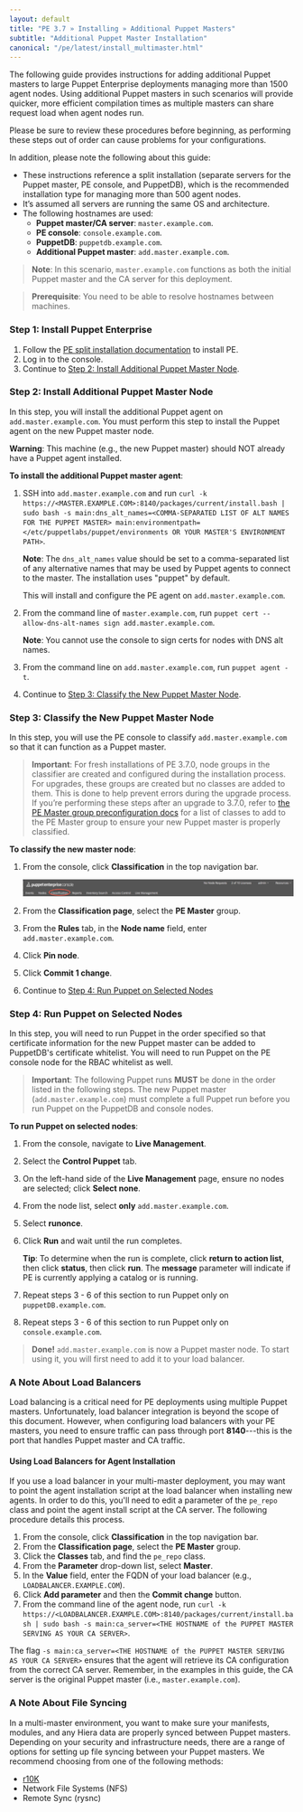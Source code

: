 ```yaml
---
layout: default
title: "PE 3.7 » Installing » Additional Puppet Masters"
subtitle: "Additional Puppet Master Installation"
canonical: "/pe/latest/install_multimaster.html"
---
```


The following guide provides instructions for adding additional Puppet masters to large Puppet Enterprise deployments managing more than 1500 agent nodes. Using additional Puppet masters in such scenarios will provide quicker, more efficient compilation times as multiple masters can share request load when agent nodes run. 
 
Please be sure to review these procedures before beginning, as performing these steps out of order can cause problems for your configurations. 

In addition, please note the following about this guide:

- These instructions reference a split installation (separate servers for the Puppet master, PE console, and PuppetDB), which is the recommended installation type for managing more than 500 agent nodes.
- It’s assumed all servers are running the same OS and architecture.
- The following hostnames are used:
   - **Puppet master/CA server**: `master.example.com`.
   - **PE console**: `console.example.com`.
   - **PuppetDB**: `puppetdb.example.com`.
   - **Additional Puppet master**: `add.master.example.com`.

> **Note**: In this scenario, `master.example.com` functions as both the initial Puppet master and the CA server for this deployment.    

> **Prerequisite**: You need to be able to resolve hostnames between machines. 

### Step 1: Install Puppet Enterprise

1. Follow the [PE split installation documentation](./install_pe_split.html) to install PE.
2. Log in to the console. 
3. Continue to [Step 2: Install Additional Puppet Master Node](#step-2-install-additional-puppet-master-node).

### Step 2: Install Additional Puppet Master Node

In this step, you will install the additional Puppet agent on `add.master.example.com`. You must perform this step to install the Puppet agent on the new Puppet master node. 

**Warning**: This machine (e.g., the new Puppet master) should NOT already have a Puppet agent installed. 

**To install the additional Puppet master agent**:

1. SSH into `add.master.example.com` and run `curl -k https://<MASTER.EXAMPLE.COM>:8140/packages/current/install.bash | sudo bash -s main:dns_alt_names=<COMMA-SEPARATED LIST OF ALT NAMES FOR THE PUPPET MASTER> main:environmentpath=</etc/puppetlabs/puppet/environments OR YOUR MASTER'S ENVIRONMENT PATH>`. 

   **Note**: The `dns_alt_names` value should be set to a comma-separated list of any alternative names that may be used by Puppet agents to connect to the master. The installation uses "puppet" by default.

   This will install and configure the PE agent on `add.master.example.com`. 

2. From the command line of `master.example.com`, run `puppet cert --allow-dns-alt-names sign add.master.example.com`. 

   **Note**: You cannot use the console to sign certs for nodes with DNS alt names. 

3. From the command line on `add.master.example.com`, run `puppet agent -t`. 

4. Continue to [Step 3: Classify the New Puppet Master Node](#step-3-classify-the-new-puppet-master-node). 

### Step 3: Classify the New Puppet Master Node

[classification_selector]: ./images/quick/classification_selector.png

In this step, you will use the PE console to classify `add.master.example.com` so that it can function as a Puppet master.

> **Important**: For fresh installations of PE 3.7.0, node groups in the classifier are created and configured during the installation process. For upgrades, these groups are created but no classes are added to them. This is done to help prevent errors during the upgrade process. If you’re performing these steps after an upgrade to 3.7.0, refer to [the PE Master group preconfiguration docs](./console_classes_groups_preconfigured_groups.html#the-pe-master-group) for a list of classes to add to the PE Master group to ensure your new Puppet master is properly classified.

**To classify the new master node**: 

1. From the console, click __Classification__ in the top navigation bar.

   ![classification selection][classification_selector]

2. From the __Classification page__, select the __PE Master__ group.
3. From the __Rules__ tab, in the __Node name__ field, enter `add.master.example.com`.
4. Click __Pin node__. 
5. Click __Commit 1 change__. 
6. Continue to [Step 4: Run Puppet on Selected Nodes](#step-4-run-puppet-on-selected-nodes)

### Step 4: Run Puppet on Selected Nodes

In this step, you will need to run Puppet in the order specified so that certificate information for the new Puppet master can be added to PuppetDB's certificate whitelist. You will need to run Puppet on the PE console node for the RBAC whitelist as well.  

>**Important**: The following Puppet runs **MUST** be done in the order listed in the following steps. The new Puppet master (`add.master.example.com`) must complete a full Puppet run before you run Puppet on the PuppetDB and console nodes. 

**To run Puppet on selected nodes**: 

1. From the console, navigate to __Live Management__.
2. Select the __Control Puppet__ tab.
3. On the left-hand side of the __Live Management__ page, ensure no nodes are selected; click __Select none__.
4. From the node list, select **only** `add.master.example.com`. 
5. Select __runonce__.
6. Click __Run__ and wait until the run completes.

   **Tip**: To determine when the run is complete, click **return to action list**, then click **status**, then click **run**. The **message** parameter will indicate if PE is currently applying a catalog or is running. 


7. Repeat steps 3 - 6 of this section to run Puppet only on `puppetDB.example.com`.
8. Repeat steps 3 - 6 of this section to run Puppet only on `console.example.com`.

> **Done!** `add.master.example.com` is now a Puppet master node. To start using it, you will first need to add it to your load balancer. 

### A Note About Load Balancers

Load balancing is a critical need for PE deployments using multiple Puppet masters. Unfortunately, load balancer integration is beyond the scope of this document. However, when configuring load balancers with your PE masters, you need to ensure traffic can pass through port **8140**---this is the port that handles Puppet master and CA traffic. 

#### Using Load Balancers for Agent Installation

If you use a load balancer in your multi-master deployment, you may want to point the agent installation script at the load balancer when installing new agents. In order to do this, you'll need to edit a parameter of the `pe_repo` class and point the agent install script at the CA server. The following procedure details this process.

1. From the console, click __Classification__ in the top navigation bar.
2. From the __Classification page__, select the __PE Master__ group.
3. Click the __Classes__ tab, and find the `pe_repo` class. 
4. From the __Parameter__ drop-down list, select __Master__. 
5. In the __Value__ field, enter the FQDN of your load balancer (e.g., `LOADBALANCER.EXAMPLE.COM`). 
6. Click __Add parameter__ and then the __Commit change__ button.
7. From the command line of the agent node, run `curl -k https://<LOADBALANCER.EXAMPLE.COM>:8140/packages/current/install.bash | sudo bash -s main:ca_server=<THE HOSTNAME of the PUPPET MASTER SERVING AS YOUR CA SERVER>`.

The flag `-s main:ca_server=<THE HOSTNAME of the PUPPET MASTER SERVING AS YOUR CA SERVER>` ensures that the agent will retrieve its CA configuration from the correct CA server. Remember, in the examples in this guide, the CA server is the original Puppet master (i.e., `master.example.com`).

### A Note About File Syncing

In a multi-master environment, you want to make sure your manifests, modules, and any Hiera data are properly synced between Puppet masters.  Depending on your security and infrastructure needs, there are a range of options for setting up file syncing between your Puppet masters. We recommend choosing from one of the following methods: 

- [r10K](https://forge.puppetlabs.com/zack/r10k)
- Network File Systems (NFS)
- Remote Sync (rysnc)



